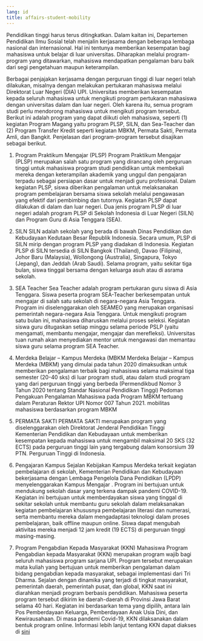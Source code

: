 ```yaml
---
lang: id
title: affairs-student-mobility
---
```


Pendidikan tinggi harus terus ditingkatkan. Dalam kaitan ini, Departemen Pendidikan Ilmu Sosial telah menjalin kerjasama dengan beberapa lembaga nasional dan internasional. Hal ini tentunya memberikan kesempatan bagi mahasiswa untuk belajar di luar universitas. Diharapkan melalui program-program yang ditawarkan, mahasiswa mendapatkan pengalaman baru baik dari segi pengetahuan maupun keterampilan.

Berbagai penjajakan kerjasama dengan perguruan tinggi di luar negeri telah dilakukan, misalnya dengan melakukan pertukaran mahasiswa melalui Direktorat Luar Negeri (DIA) UPI. Universitas memberikan kesempatan kepada seluruh mahasiswa untuk mengikuti program pertukaran mahasiswa dengan universitas dalam dan luar negeri. Oleh karena itu, semua program studi perlu mendorong mahasiswa untuk mengikuti program tersebut. Berikut ini adalah program yang dapat diikuti oleh mahasiswa, seperti (1) kegiatan Program Magang yaitu program PLSP, SILN, dan Sea-Teacher dan (2) Program Transfer Kredit seperti kegiatan MBKM, Permata Sakti, Permata Amli, dan Bangkit. Penjelasan dari program-program tersebut disajikan sebagai berikut.

1. Program Praktikum Mengajar (PLSP)
Program Praktikum Mengajar (PLSP) merupakan salah satu program yang dirancang oleh perguruan tinggi untuk mahasiswa program studi pendidikan untuk membekali mereka dengan keterampilan akademik yang unggul dan pengajaran terpadu sebagai persiapan dasar untuk menjadi guru profesional. Dalam kegiatan PLSP, siswa diberikan pengalaman untuk melaksanakan program pembelajaran bersama siswa sekolah melalui pengawasan yang efektif dari pembimbing dan tutornya. Kegiatan PLSP dapat dilakukan di dalam dan luar negeri. Dua jenis program PLSP di luar negeri adalah program PLSP di Sekolah Indonesia di Luar Negeri (SILN) dan Program Guru di Asia Tenggara (SEA).

2. SILN
SILN adalah sekolah yang berada di bawah Dinas Pendidikan dan Kebudayaan Kedutaan Besar Republik Indonesia. Secara umum, PLSP di SILN mirip dengan program PLSP yang diadakan di Indonesia. Kegiatan PLSP di SILN tersedia di SILN Bangkok (Thailand), Davao (Filipina), Johor Baru (Malaysia), Wollongong (Australia), Singapura, Tokyo (Jepang), dan Jeddah (Arab Saudi). Selama program, yaitu sekitar tiga bulan, siswa tinggal bersama dengan keluarga asuh atau di asrama sekolah.

3. SEA Teacher
Sea Teacher adalah program pertukaran guru siswa di Asia Tenggara. Siswa peserta program SEA-Teacher berkesempatan untuk mengajar di salah satu sekolah di negara-negara Asia Tenggara. Program ini diselenggarakan oleh SEAMEO yang merupakan organisasi pemerintah negara-negara Asia Tenggara. Untuk mengikuti program satu bulan ini, mahasiswa diharuskan melalui proses seleksi. Kegiatan siswa guru ditugaskan setiap minggu selama periode PSLP (yaitu mengamati, membantu mengajar, mengajar dan merefleksi). Universitas tuan rumah akan menyediakan mentor untuk mengawasi dan memantau siswa guru selama program SEA Teacher.

4. Merdeka Belajar – Kampus Merdeka (MBKM
Merdeka Belajar – Kampus Merdeka (MBKM) yang dimulai pada tahun 2020 dimaksudkan untuk memberikan pengalaman terbaik bagi mahasiswa selama maksimal tiga semester (20-40 sks) di luar program studi, atau dalam studi program yang dari perguruan tinggi yang berbeda (Permendikbud Nomor 3 Tahun 2020 tentang Standar Nasional Pendidikan Tinggi) Pedoman Pengakuan Pengalaman Mahasiswa pada Program MBKM tertuang dalam Peraturan Rektor UPI Nomor 007 Tahun 2021. mobilitas mahasiswa berdasarkan program MBKM

5. PERMATA SAKTI
PERMATA SAKTI merupakan program yang diselenggarakan oleh Direktorat Jenderal Pendidikan Tinggi Kementerian Pendidikan dan Kebudayaan untuk memberikan kesempatan kepada mahasiswa untuk mengambil maksimal 20 SKS (32 ECTS) pada perguruan tinggi lain yang tergabung dalam konsorsium 39 PTN. Perguruan Tinggi di Indonesia.

6. Pengajaran Kampus
Sejalan Kebijakan Kampus Merdeka terkait kegiatan pembelajaran di sekolah, Kementerian Pendidikan dan Kebudayaan bekerjasama dengan Lembaga Pengelola Dana Pendidikan (LPDP) menyelenggarakan Kampus Mengajar . Program ini bertujuan untuk mendukung sekolah dasar yang terkena dampak pandemi COVID-19. Kegiatan ini bertujuan untuk memberdayakan siswa yang tinggal di sekitar sekolah untuk membantu guru sekolah dalam melaksanakan kegiatan pembelajaran khususnya pembelajaran literasi dan numerasi, serta membantu mereka dalam mengadaptasi teknologi dalam proses pembelajaran, baik offline maupun online. Siswa dapat mengubah aktivitas mereka menjadi 12 jam kredit (19 ECTS) di perguruan tinggi masing-masing.

7. Program Pengabdian Kepada Masyarakat (KKN)
Mahasiswa Program Pengabdian kepada Masyarakat (KKN) merupakan program wajib bagi seluruh mahasiswa program sarjana UPI. Program tersebut merupakan mata kuliah yang bertujuan untuk memberikan pengalaman dalam bidang pengabdian kepada masyarakat, sebagai implementasi dari Tri Dharma. Sejalan dengan dinamika yang terjadi di tingkat masyarakat, pemerintah daerah, pemerintah pusat, dan global, KKN saat ini diarahkan menjadi program berbasis pendidikan. Mahasiswa peserta program tersebut dikirim ke daerah-daerah di Provinsi Jawa Barat selama 40 hari. Kegiatan ini berdasarkan tema yang dipilih, antara lain Pos Pemberdayaan Keluarga, Pemberdayaan Anak Usia Dini, dan Kewirausahaan. Di masa pandemi Covid-19, KKN dilaksanakan dalam bentuk program online. Informasi lebih lanjut tentang KKN dapat diakses di [sini](https://lppm.upi.edu/page/detail/profile-kkn-tematik)